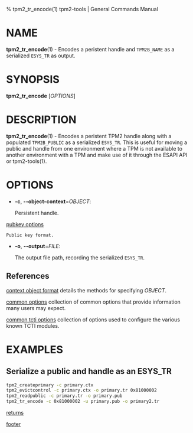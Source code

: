 % tpm2_tr_encode(1) tpm2-tools | General Commands Manual

# NAME

**tpm2_tr_encode**(1) - Encodes a peristent handle and `TPM2B_NAME` as a serialized `ESYS_TR` as
output.

# SYNOPSIS

**tpm2_tr_encode** [*OPTIONS*]

# DESCRIPTION

**tpm2_tr_encode**(1) - Encodes a peristent TPM2 handle along with a populated `TPM2B_PUBLIC` as
a serialized `ESYS_TR`. This is useful for moving a public and handle from one environment
where a TPM is not available to another environment with a TPM and make use of it through the
ESAPI API or tpm2-tools(1).

# OPTIONS

  * **-c**, **\--object-context**=_OBJECT_:

    Persistent handle.

[pubkey options](common/pubkey.md)

    Public key format.

  * **-o**, **\--output**=_FILE_:

    The output file path, recording the serialized `ESYS_TR`.


## References

[context object format](common/ctxobj.md) details the methods for specifying
_OBJECT_.

[common options](common/options.md) collection of common options that provide
information many users may expect.

[common tcti options](common/tcti.md) collection of options used to configure
the various known TCTI modules.

# EXAMPLES

## Serialize a public and handle as an ESYS_TR

```bash
tpm2_createprimary -c primary.ctx
tpm2_evictcontrol -c primary.ctx -o primary.tr 0x81000002
tpm2_readpublic -c primary.tr -o primary.pub
tpm2_tr_encode -c 0x81000002 -u primary.pub -o primary2.tr
```

[returns](common/returns.md)

[footer](common/footer.md)

